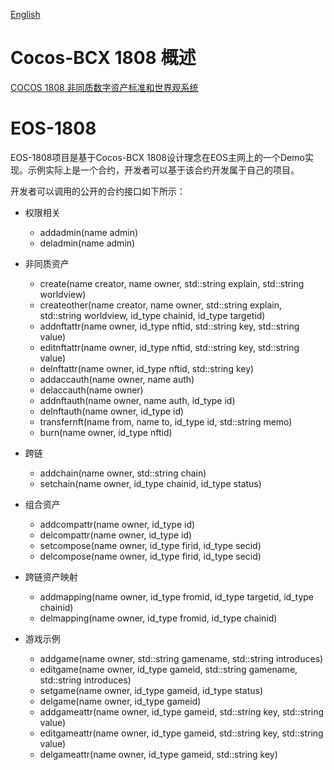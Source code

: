 [English](https://github.com/CocosBCX/EOS-1808/blob/master/README.md)

# Cocos-BCX 1808 概述
[COCOS 1808 非同质数字资产标准和世界观系统](https://github.com/CocosBCX/1808/blob/master/README.md)

# EOS-1808
EOS-1808项目是基于Cocos-BCX 1808设计理念在EOS主网上的一个Demo实现。示例实际上是一个合约，开发者可以基于该合约开发属于自己的项目。

开发者可以调用的公开的合约接口如下所示：

* 权限相关
  * addadmin(name admin)
  * deladmin(name admin)

* 非同质资产
  * create(name creator, name owner, std::string explain, std::string worldview)
  * createother(name creator, name owner, std::string explain, std::string worldview, id_type chainid, id_type targetid)
  * addnftattr(name owner, id_type nftid, std::string key, std::string value)
  * editnftattr(name owner, id_type nftid, std::string key, std::string value)
  * delnftattr(name owner, id_type nftid, std::string key)
  * addaccauth(name owner, name auth)
  * delaccauth(name owner)
  * addnftauth(name owner, name auth, id_type id)
  * delnftauth(name owner, id_type id)
  * transfernft(name from, name to, id_type id, std::string memo)
  * burn(name owner, id_type nftid)

* 跨链
  * addchain(name owner, std::string chain)
  * setchain(name owner, id_type chainid, id_type status)

* 组合资产
  * addcompattr(name owner, id_type id)
  * delcompattr(name owner, id_type id)
  * setcompose(name owner, id_type firid, id_type secid)
  * delcompose(name owner, id_type firid, id_type secid)

* 跨链资产映射
  * addmapping(name owner, id_type fromid, id_type targetid, id_type chainid)
  * delmapping(name owner, id_type fromid, id_type chainid)

* 游戏示例
  * addgame(name owner, std::string gamename, std::string introduces)
  * editgame(name owner, id_type gameid, std::string gamename, std::string introduces)
  * setgame(name owner, id_type gameid, id_type status)
  * delgame(name owner, id_type gameid)
  * addgameattr(name owner, id_type gameid, std::string key, std::string value)
  * editgameattr(name owner, id_type gameid, std::string key, std::string value)
  * delgameattr(name owner, id_type gameid, std::string key)
